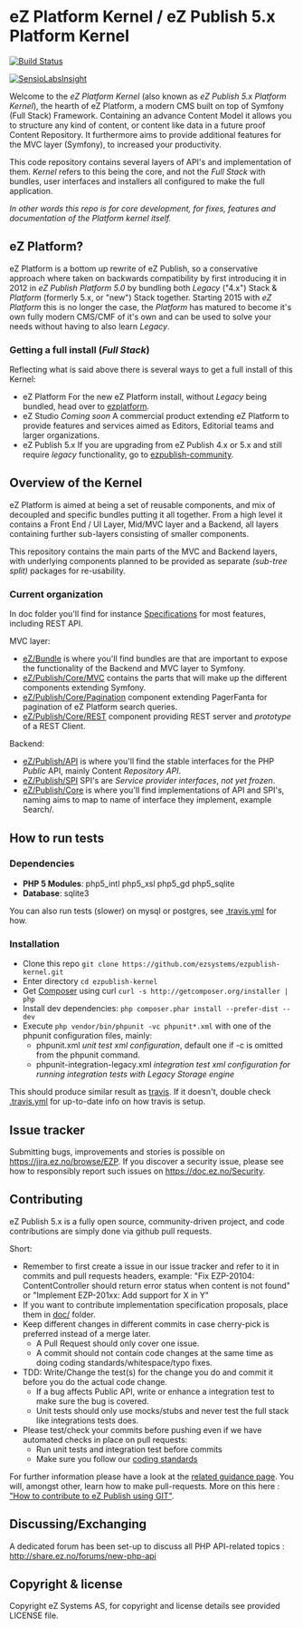 # eZ Platform Kernel / eZ Publish 5.x Platform Kernel
[![Build Status](https://travis-ci.org/ezsystems/ezpublish-kernel.png?branch=master)](https://travis-ci.org/ezsystems/ezpublish-kernel)

[![SensioLabsInsight](https://insight.sensiolabs.com/projects/0885c0ce-4b9f-4b89-aa9c-e8f9f7a315e0/big.png)](https://insight.sensiolabs.com/projects/0885c0ce-4b9f-4b89-aa9c-e8f9f7a315e0)

Welcome to the *eZ Platform Kernel* (also known as *eZ Publish 5.x Platform Kernel*), the hearth of eZ Platform, a modern
CMS built on top of Symfony (Full Stack) Framework. Containing an advance Content Model it allows you to structure any
kind of content, or content like data in a future proof Content Repository. It furthermore aims to provide additional
features for the MVC layer (Symfony), to increased  your productivity.

This code repository contains several layers of API's and implementation of them. *Kernel* refers to this being the core,
and not the *Full Stack* with bundles, user interfaces and installers all configured to make the full application.

*In other words this repo is for core development, for fixes, features and documentation of the Platform kernel itself.*

## eZ Platform?

eZ Platform is a bottom up rewrite of eZ Publish, so a conservative approach where taken on backwards compatibility
by first introducing it in 2012 in *eZ Publish Platform 5.0* by bundling both *Legacy* ("4.x") Stack & *Platform* (formerly 5.x, or "new")
Stack together. Starting 2015 with *eZ Platform* this is no longer the case, the *Platform* has matured to become it's own
fully modern CMS/CMF of it's own and can be used to solve your needs without having to also learn *Legacy*.

### Getting a full install (*Full Stack*)

Reflecting what is said above there is several ways to get a full install of this Kernel:

- eZ Platform
  For the new eZ Platform install, without *Legacy* being bundled, head over to [ezplatform](https://github.com/ezsystems/ezplatform).
- eZ Studio
  *Coming soon* A commercial product extending eZ Platform to provide features and services aimed as Editors, Editorial
  teams and larger organizations.
- eZ Publish 5.x
  If you are upgrading from eZ Publish 4.x or 5.x and still require *legacy* functionality, go to [ezpublish-community](https://github.com/ezsystems/ezpublish-community).


## Overview of the Kernel

eZ Platform is aimed at being a set of reusable components, and mix of decoupled and specific bundles putting it all together.
From a high level it contains a Front End / UI Layer, Mid/MVC layer and a Backend, all layers containing further
sub-layers consisting of smaller components.

This repository contains the main parts of the MVC and Backend layers, with underlying components planned to be provided
as separate *(sub-tree split)* packages for re-usability.


### Current organization

In doc folder you'll find for instance  [Specifications](doc/specifications/) for most features, including REST API.

MVC layer:
- [eZ/Bundle](eZ/Bundle/) is where you'll find bundles are that are important to expose the functionality of the Backend and MVC layer to Symfony.
- [eZ/Publish/Core/MVC](eZ/Publish/Core/MVC/) contains the parts that will make up the different components extending Symfony.
- [eZ/Publish/Core/Pagination](eZ/Publish/Core/Pagination/) component extending PagerFanta for pagination of eZ Platform search queries.
- [eZ/Publish/Core/REST](eZ/Publish/Core/REST/) component providing REST server and *prototype* of a REST Client.

Backend:
- [eZ/Publish/API](eZ/Publish/API/) is where you'll find the stable interfaces for the PHP *Public* API, mainly Content *Repository API*.
- [eZ/Publish/SPI](eZ/Publish/SPI/)  SPI's are *Service provider interfaces*, *not yet frozen*.
- [eZ/Publish/Core](eZ/Publish/Core/) is where you'll find implementations of API and SPI's, naming aims to map to name of interface they implement, example Search/<implementation>.

## How to run tests

### Dependencies
* **PHP 5 Modules**: php5\_intl php5\_xsl php5\_gd php5\_sqlite
* **Database**: sqlite3

You can also run tests (slower) on mysql or postgres, see [.travis.yml](.travis.yml) for how.

### Installation
* Clone this repo `git clone https://github.com/ezsystems/ezpublish-kernel.git`
* Enter directory `cd ezpublish-kernel`
* Get [Composer](http://getcomposer.org/download/) using curl `curl -s http://getcomposer.org/installer | php`
* Install dev dependencies: `php composer.phar install --prefer-dist --dev`
* Execute `php vendor/bin/phpunit -vc phpunit*.xml` with one of the phpunit configuration files, mainly:
  * phpunit.xml  *unit test xml configuration*, default one if -c is omitted from the phpunit command.
  * phpunit-integration-legacy.xml  *integration test xml configuration for running integration tests with Legacy Storage engine*

This should produce similar result as [travis](https://travis-ci.org/ezsystems/ezpublish-kernel).
If it doesn't, double check [.travis.yml](.travis.yml) for up-to-date info on how travis is setup.

## Issue tracker
Submitting bugs, improvements and stories is possible on https://jira.ez.no/browse/EZP.
If you discover a security issue, please see how to responsibly report such issues on https://doc.ez.no/Security.

## Contributing
eZ Publish 5.x is a fully open source, community-driven project, and code contributions are simply done via github pull requests.

Short:
* Remember to first create a issue in our issue tracker and refer to it in commits and pull requests headers, example:
  "Fix EZP-20104: ContentController should return error status when content is not found"
  or
  "Implement EZP-201xx: Add support for X in Y"
* If you want to contribute implementation specification proposals, place them in [doc/](doc/) folder.
* Keep different changes in different commits in case cherry-pick is preferred instead of a merge later.
  * A Pull Request should only cover one issue.
  * A commit should not contain code changes at the same time as doing coding standards/whitespace/typo fixes.
* TDD: Write/Change the test(s) for the change you do and commit it before you do the actual code change.
  * If a bug affects Public API, write or enhance a integration test to make sure the bug is covered.
  * Unit tests should only use mocks/stubs and never test the full stack like integrations tests does.
* Please test/check your commits before pushing even if we have automated checks in place on pull requests:
  * Run unit tests and integration test before commits
  * Make sure you follow our [coding standards](https://github.com/ezsystems/ezcs)

For further information please have a look at the [related guidance page](http://share.ez.no/get-involved/develop). You will, amongst other, learn how to make pull-requests. More on this here : ["How to contribute to eZ Publish using GIT"](http://share.ez.no/learn/ez-publish/how-to-contribute-to-ez-publish-using-git).

## Discussing/Exchanging
A dedicated forum has been set-up to discuss all PHP API-related topics : http://share.ez.no/forums/new-php-api

## Copyright & license
Copyright eZ Systems AS, for copyright and license details see provided LICENSE file.
